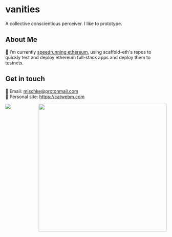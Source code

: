 # vanities
A collective conscientious perceiver. I like to prototype.

## About Me 
🔭 I’m currently <a href="https://github.com/vanities/speedrun-ethereum">speedrunning ethereum</a>, using scaffold-eth's repos to quickly test and deploy ethereum full-stack apps and deploy them to testnets.<br>

## Get in touch
📧 Email: [mischke@protonmail.com](mailto:mischke@protonmail.com)<br>
🤠 Personal site: https://catwebm.com

<img align="left" src="https://github-readme-stats.vercel.app/api/top-langs/?username=vanities&layout=compact&theme=dracula"/>
<img align="right" src='https://github-readme-stats.vercel.app/api?username=vanities&show_icons=true&theme=dracula&hide_title=true&count_private=true' width=400/>


